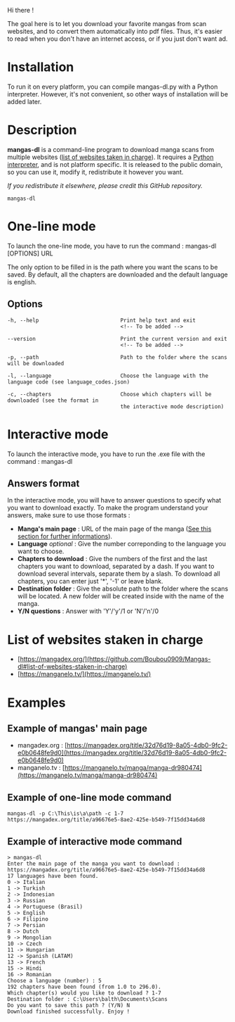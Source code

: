 Hi there !

The goal here is to let you download your favorite mangas from scan websites, and to convert them automatically into pdf files. Thus, it's easier to read when you don't have an internet access, or if you just don't want ad.

# Installation

To run it on every platform, you can compile mangas-dl.py with a Python interpreter.
However, it's not convenient, so other ways of installation will be added later.

# Description

**mangas-dl** is a command-line program to download manga scans from multiple websites ([list of websites taken in charge](https://github.com/Boubou0909/Mangas-dl#list-of-websites-staken-in-charge)).
It requires a [Python interpreter](https://www.python.org/), and is not platform specific.
It is released to the public domain, so you can use it, modify it, redistribute it however you want.

*If you redistribute it elsewhere, please credit this GitHub repository.*

    mangas-dl

# One-line mode

To launch the one-line mode, you have to run the command :
    mangas-dl [OPTIONS] URL

The only option to be filled in is the path where you want the scans to be saved.
By default, all the chapters are downloaded and the default language is english.

## Options
    -h, --help                          Print help text and exit
                                        <!-- To be added -->

    --version                           Print the current version and exit
                                        <!-- To be added -->
    
    -p, --path                          Path to the folder where the scans will be downloaded

    -l, --language                      Choose the language with the language code (see language_codes.json)
    
    -c, --chapters                      Choose which chapters will be downloaded (see the format in
                                        the interactive mode description)

# Interactive mode

To launch the interactive mode, you have to run the .exe file with the command :
    mangas-dl

## Answers format

In the interactive mode, you will have to answer questions to specify what you want to download exactly. To make the program understand your answers, make sure to use those formats :

- **Manga's main page** : URL of the main page of the manga ([See this section for further informations](https://github.com/Boubou0909/Mangas-dl#example-of-mangas-main-page)).
- **Language** *optional* : Give the number correponding to the language you want to choose.
- **Chapters to download** : Give the numbers of the first and the last chapters you want to download, separated by a dash. If you want to download several intervals, separate them by a slash. To download all chapters, you can enter just '*', '-1' or leave blank.
- **Destination folder** : Give the absolute path to the folder where the scans will be located. A new folder will be created inside with the name of the manga.
- **Y/N questions** : Answer with 'Y'/'y'/1 or 'N'/'n'/0

# List of websites staken in charge

- [https://mangadex.org/](https://github.com/Boubou0909/Mangas-dl#list-of-websites-staken-in-charge)
- [https://manganelo.tv/](https://manganelo.tv/)

# Examples

## Example of mangas' main page

- mangadex.org : [https://mangadex.org/title/32d76d19-8a05-4db0-9fc2-e0b0648fe9d0](https://mangadex.org/title/32d76d19-8a05-4db0-9fc2-e0b0648fe9d0)
- manganelo.tv : [https://manganelo.tv/manga/manga-dr980474](https://manganelo.tv/manga/manga-dr980474)

## Example of one-line mode command

    mangas-dl -p C:\This\is\a\path -c 1-7 https://mangadex.org/title/a96676e5-8ae2-425e-b549-7f15dd34a6d8
    
## Example of interactive mode command

    > mangas-dl
    Enter the main page of the manga you want to download : https://mangadex.org/title/a96676e5-8ae2-425e-b549-7f15dd34a6d8
    17 languages have been found.
    0 -> Italian
    1 -> Turkish
    2 -> Indonesian
    3 -> Russian
    4 -> Portuguese (Brasil)
    5 -> English
    6 -> Filipino
    7 -> Persian
    8 -> Dutch
    9 -> Mongolian
    10 -> Czech
    11 -> Hungarian
    12 -> Spanish (LATAM)
    13 -> French
    15 -> Hindi
    16 -> Romanian
    Choose a language (number) : 5
    192 chapters have been found (from 1.0 to 296.0).
    Which chapter(s) would you like to download ? 1-7
    Destination folder : C:\Users\balth\Documents\Scans
    Do you want to save this path ? (Y/N) N
    Download finished successfully. Enjoy !